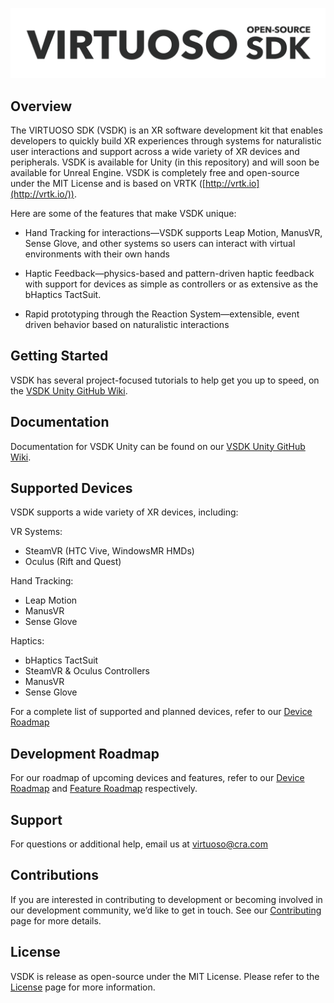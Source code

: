 ![VIRTUOSO SDK](VSDK_BW_logo.png)
## Overview

The VIRTUOSO SDK (VSDK) is an XR software
development kit that enables developers to quickly build XR experiences through
systems for naturalistic user interactions and support across a wide variety of XR devices and peripherals. VSDK is available for Unity (in this repository) and will soon be available for Unreal Engine. VSDK is completely free and open-source under the MIT License and
is based on VRTK ([http://vrtk.io](http://vrtk.io/)).

Here are some of the features that make VSDK unique:

- Hand Tracking for interactions—VSDK supports Leap Motion, 
ManusVR, Sense Glove, and other systems so users can 
interact with virtual environments with their own hands

- Haptic Feedback—physics-based and pattern-driven haptic feedback with support for devices as simple as controllers
or as extensive as the bHaptics TactSuit.

- Rapid prototyping through the Reaction System—extensible,
event driven behavior based on naturalistic interactions

## Getting Started

VSDK has several project-focused tutorials to help get you up to speed, on the [VSDK Unity GitHub Wiki](https://github.com/charles-river-analytics/VSDK-Unity/wiki).

## Documentation

Documentation for VSDK Unity can be found on our [VSDK Unity GitHub Wiki](https://github.com/charles-river-analytics/VSDK-Unity/wiki).

## Supported Devices

VSDK supports a wide variety of XR devices, including:

VR Systems:
- SteamVR (HTC Vive, WindowsMR HMDs)
- Oculus (Rift and Quest)

Hand Tracking:
- Leap Motion
- ManusVR
- Sense Glove

Haptics:
- bHaptics TactSuit
- SteamVR & Oculus Controllers
- ManusVR
- Sense Glove

For a complete list of supported and planned devices, refer to our [Device Roadmap](https://github.com/charles-river-analytics/VSDK/wiki/Device-Roadmap)

## Development Roadmap
For our roadmap of upcoming devices and features, refer to our [Device Roadmap](https://github.com/charles-river-analytics/VSDK/wiki/Device-Roadmap) and [Feature Roadmap](https://github.com/charles-river-analytics/VSDK/wiki/Feature-Roadmap) respectively.

## Support

For questions or additional help, email us at virtuoso@cra.com

## Contributions

If you are interested in contributing to development or becoming involved in our development community, we’d
like to get in touch. See our [Contributing](CONTRIBUTING.md) page for more details.

## License

VSDK is release as open-source under the MIT License. Please
refer to the [License](LICENSE.md) page for more information.
